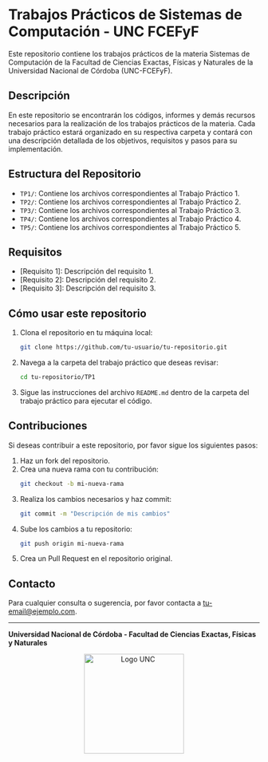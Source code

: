# Trabajos Prácticos de Sistemas de Computación - UNC FCEFyF

Este repositorio contiene los trabajos prácticos de la materia Sistemas de Computación de la Facultad de Ciencias Exactas, Físicas y Naturales de la Universidad Nacional de Córdoba (UNC-FCEFyF).

## Descripción

En este repositorio se encontrarán los códigos, informes y demás recursos necesarios para la realización de los trabajos prácticos de la materia. Cada trabajo práctico estará organizado en su respectiva carpeta y contará con una descripción detallada de los objetivos, requisitos y pasos para su implementación.

## Estructura del Repositorio

- `TP1/`: Contiene los archivos correspondientes al Trabajo Práctico 1.
- `TP2/`: Contiene los archivos correspondientes al Trabajo Práctico 2.
- `TP3/`: Contiene los archivos correspondientes al Trabajo Práctico 3.
- `TP4/`: Contiene los archivos correspondientes al Trabajo Práctico 4.
- `TP5/`: Contiene los archivos correspondientes al Trabajo Práctico 5.

## Requisitos

- [Requisito 1]: Descripción del requisito 1.
- [Requisito 2]: Descripción del requisito 2.
- [Requisito 3]: Descripción del requisito 3.

## Cómo usar este repositorio

1. Clona el repositorio en tu máquina local:
    ```sh
    git clone https://github.com/tu-usuario/tu-repositorio.git
    ```

2. Navega a la carpeta del trabajo práctico que deseas revisar:
    ```sh
    cd tu-repositorio/TP1
    ```

3. Sigue las instrucciones del archivo `README.md` dentro de la carpeta del trabajo práctico para ejecutar el código.

## Contribuciones

Si deseas contribuir a este repositorio, por favor sigue los siguientes pasos:

1. Haz un fork del repositorio.
2. Crea una nueva rama con tu contribución:
    ```sh
    git checkout -b mi-nueva-rama
    ```
3. Realiza los cambios necesarios y haz commit:
    ```sh
    git commit -m "Descripción de mis cambios"
    ```
4. Sube los cambios a tu repositorio:
    ```sh
    git push origin mi-nueva-rama
    ```
5. Crea un Pull Request en el repositorio original.

## Contacto

Para cualquier consulta o sugerencia, por favor contacta a [tu-email@ejemplo.com](mailto:genaro.trucchi@mi.unc.edu.ar).

---

**Universidad Nacional de Córdoba - Facultad de Ciencias Exactas, Físicas y Naturales**

<p align="center">
    <img src="https://upload.wikimedia.org/wikipedia/commons/9/95/Logo-UNC.jpg" alt="Logo UNC" width="200"/>
</p>
